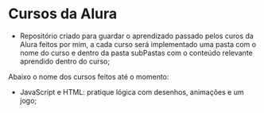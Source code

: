 # Cursos da Alura

- Repositório criado para guardar o aprendizado passado pelos curos da Alura feitos por mim, a cada curso será implementado uma pasta com o nome do curso e dentro da pasta subPastas com o conteúdo relevante aprendido dentro do curso;

Abaixo o nome dos cursos feitos até o momento:

- JavaScript e HTML: pratique lógica com desenhos, animações e um jogo;